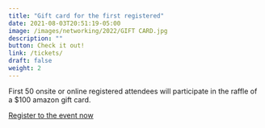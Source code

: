 ```yaml
---
title: "Gift card for the first registered"
date: 2021-08-03T20:51:19-05:00
image: /images/networking/2022/GIFT CARD.jpg
description: ""
button: Check it out!
link: /tickets/
draft: false
weight: 2
---
```


First 50 onsite or online registered attendees will participate in the raffle of a $100 amazon gift card. 

[Register to the event now](https://2022.beamsummit.org/tickets/)

